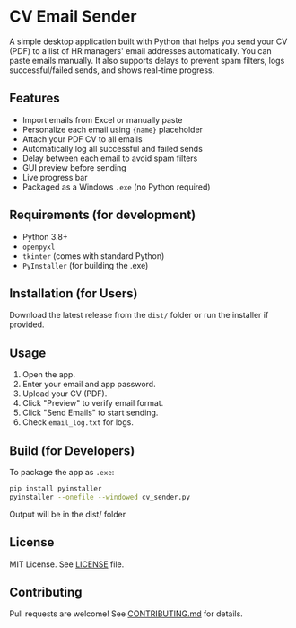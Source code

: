 # CV Email Sender

A simple desktop application built with Python that helps you send your CV (PDF) to a list of HR managers' email addresses automatically. You can paste emails manually. It also supports delays to prevent spam filters, logs successful/failed sends, and shows real-time progress.

## Features

- Import emails from Excel or manually paste
- Personalize each email using `{name}` placeholder
- Attach your PDF CV to all emails
- Automatically log all successful and failed sends
- Delay between each email to avoid spam filters
- GUI preview before sending
- Live progress bar
- Packaged as a Windows `.exe` (no Python required)

## Requirements (for development)

- Python 3.8+
- `openpyxl`
- `tkinter` (comes with standard Python)
- `PyInstaller` (for building the .exe)

## Installation (for Users)

Download the latest release from the `dist/` folder or run the installer if provided.

## Usage

1. Open the app.
2. Enter your email and app password.
3. Upload your CV (PDF).
4. Click "Preview" to verify email format.
5. Click "Send Emails" to start sending.
6. Check `email_log.txt` for logs.


## Build (for Developers)

To package the app as `.exe`:

```bash
pip install pyinstaller
pyinstaller --onefile --windowed cv_sender.py
```
Output will be in the dist/ folder

## License
MIT License. See [LICENSE]() file.

## Contributing
Pull requests are welcome! See [CONTRIBUTING.md](https://github.com/GL1TCHD/Python_Email_Sender/blob/master/CONTRIBUTING.md) for details.
